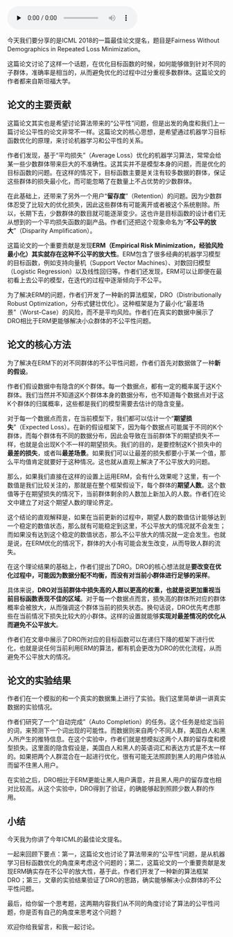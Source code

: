 <audio id="audio" title="027 | ICML 2018论文精读：优化目标函数的时候，有可能放大了“不公平”？" controls="" preload="none"><source id="mp3" src="https://static001.geekbang.org/resource/audio/8b/35/8b02b3d8ab4296c81a56120e2a0c8f35.mp3"></audio>

今天我们要分享的是ICML 2018的一篇最佳论文提名，题目是Fairness Without Demographics in Repeated Loss Minimization。

这篇论文讨论了这样一个话题，在优化目标函数的时候，如何能够做到针对不同的子群体，准确率是相当的，从而避免优化的过程中过分重视多数群体。这篇论文的作者都来自斯坦福大学。

## 论文的主要贡献

这篇论文其实也是希望讨论算法带来的“公平性”问题，但是出发的角度和我们上一篇讨论公平性的论文非常不一样。这篇论文的核心思想，是希望通过机器学习目标函数优化的原理，来讨论机器学习和公平性的关系。

作者们发现，基于“平均损失”（Average Loss）优化的机器学习算法，常常会给某一些少数群体带来巨大的不准确性。这其实并不是模型本身的问题，而是优化的目标函数的问题。在这样的情况下，目标函数主要是关注有较多数据的群体，保证这些群体的损失最小化，而可能忽略了在数量上不占优势的少数群体。

在此基础上，还带来了另外一个用户“**留存度**”（Retention）的问题。因为少数群体忍受了比较大的优化损失，因此这些群体有可能离开或者被这个系统剔除。所以，长期下去，少数群体的数目就可能逐渐变少。这也许是目标函数的设计者们无从想到的一个平均损失函数的副产品。作者们还把这个现象命名为“**不公平的放大**”（Disparity Amplification）。

这篇论文的一个重要贡献是发现**ERM（Empirical Risk Minimization，经验风险最小化）其实就存在这种不公平的放大性**。ERM包含了很多经典的机器学习模型的目标函数，例如支持向量机（Support Vector Machines）、对数回归模型（Logistic Regression）以及线性回归等。作者们还发现，ERM可以让即便在最初看上去公平的模型，在迭代的过程中逐渐倾向于不公平。

为了解决ERM的问题，作者们开发了一种新的算法框架，DRO（Distributionally Robust Optimization，分布式健壮优化）。这种框架是为了最小化“最差场景”（Worst-Case）的风险，而不是平均风险。作者们在真实的数据中展示了DRO相比于ERM更能够解决小众群体的不公平性问题。

## 论文的核心方法

为了解决在ERM下的对不同群体的不公平性问题，作者们首先对数据做了一种**新的假设**。

作者们假设数据中有隐含的K个群体。每一个数据点，都有一定的概率属于这K个群体。我们当然并不知道这K个群体本身的数据分布，也不知道每个数据点对于这K个群体的归属概率，这些都是我们的模型需要去估计的隐含变量。

对于每一个数据点而言，在当前模型下，我们都可以估计一个“**期望损失**”（Expected Loss）。在新的假设框架下，因为每个数据点可能属于不同的K个群体，而每个群体有不同的数据分布，因此会导致在当前群体下的期望损失不一样，也就是会出现K个不一样的期望损失。我们的目的，是要控制这K个损失中的**最差的损失**，或者叫**最差场景**。如果我们可以让最差的损失都要小于某一个值，那么平均值肯定就要好于这种情况。这也就从直观上解决了不公平放大的问题。

那么，如果我们直接在这样的设置上运用ERM，会有什么效果呢？这里，有一个数值是我们比较关注的，那就是在整个框架假设下，每个群体的**期望人数**。这个数值等于在期望损失的情况下，当前群体剩余的人数加上新加入的人数。作者们在论文中建立了对这个期望人数的理论界定。

这个结论的直观解释是，如果在当前更新的过程中，期望人数的数值估计能够达到一个稳定的数值状态，那么就有可能稳定到这里，不公平放大的情况就不会发生；而如果没有达到这个稳定的数值状态，那么不公平放大的情况就一定会发生。也就是说，在ERM优化的情况下，群体的大小有可能会发生改变，从而导致人群的流失。

在这个理论结果的基础上，作者们提出了DRO。DRO的核心想法就是**要改变在优化过程中，可能因为数据分配不均衡，而没有对当前小群体进行足够的采样**。

具体来说，**DRO对当前群体中损失高的人群以更高的权重，也就是说更加重视当前目标函数表现不佳的区域**。对于每一个数据点而言，损失高的群体所对应的群体概率会被放大，从而强调这个群体当前的损失状态。换句话说，DRO优先考虑那些在当前情况下损失比较大的小群体。这样的设置就能够**实现对最差情况的优化从而避免不公平放大**。

作者们在文章中展示了DRO所对应的目标函数可以在递归下降的框架下进行优化，也就是说任何当前利用ERM的算法，都有机会更改为DRO的优化流程，从而避免不公平放大的情况。

## 论文的实验结果

作者们在一个模拟的和一个真实的数据集上进行了实验。我们这里简单讲一讲真实数据的实验情况。

作者们研究了一个“自动完成”（Auto Completion）的任务。这个任务是给定当前的词，来预测下一个词出现的可能性。而数据则来自两个不同人群，美国白人和黑人所产生的推特信息。在这个实验中，作者们就是想模拟这两个人群的留存度和模型损失。这里面的隐含假设是，美国白人和黑人的英语词汇和表达方式是不太一样的。如果把两个人群混合在一起进行优化，很有可能无法照顾到黑人的用户体验从而留不住黑人用户。

在实验之后，DRO相比于ERM更能让黑人用户满意，并且黑人用户的留存度也相对比较高。从这个实验中，DRO得到了验证，的确能够起到照顾少数人群的作用。

## 小结

今天我为你讲了今年ICML的最佳论文提名。

一起来回顾下要点：第一，这篇论文也讨论了算法带来的“公平性”问题，是从机器学习目标函数优化的角度来考虑这个问题的；第二，这篇论文的一个重要贡献是发现ERM确实存在不公平的放大性，基于此，作者们开发了一种新的算法框架DRO；第三，文章的实验结果验证了DRO的思路，确实能够解决小众群体的不公平性问题。

最后，给你留一个思考题，这两期内容我们从不同的角度讨论了算法的公平性问题，你是否有自己的角度来思考这个问题？

欢迎你给我留言，和我一起讨论。


